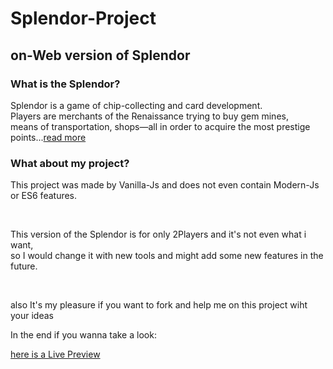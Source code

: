 # Splendor-Project
 on-Web version of Splendor
 --
 <h3>What is the Splendor?</h3>
 <p>Splendor is a game of chip-collecting and card development.</br> Players are merchants of the Renaissance trying to buy gem mines,</br> means of transportation, shops—all in order to     acquire the most prestige points...<a href="https://boardgamegeek.com/boardgame/148228/splendor">read more</a></p>

 <h3>What about my project?</h3>
  <p>This project was made by Vanilla-Js and does not even contain Modern-Js or ES6 features.</p></br>
  <p>This version of the Splendor is for only 2Players and it's not even what i want,</br> so
  I would change it with new tools and might add some new features in the future.</p></br>
  <p>also It's my pleasure if you want to fork and help me on this project wiht your ideas</p>
  
  <p>In the end if you wanna take a look:</p>
  <a href="https://mojtaba6731.github.io/Splendor-Project/">here is a Live Preview</a>
